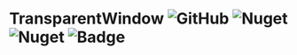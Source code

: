 # TransparentWindow ![GitHub](https://img.shields.io/github/license/usaginya/NotepadPlusPlusPlugins.svg?style=flat-square) ![Nuget](https://img.shields.io/nuget/v/DllExport.svg?label=DllExport&style=flat-square) ![Nuget](https://img.shields.io/nuget/dt/DllExport.svg?color=6af&style=flat-square) ![Badge](https://img.shields.io/badge/.net%20framework-3.5-865FC5.svg)
